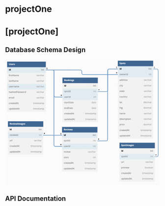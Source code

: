 # projectOne

# [projectOne]

## Database Schema Design

![db-schema]

[db-schema]: ./images/airbnb_dbdiagram.png

## API Documentation
